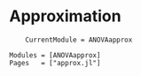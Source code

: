 # Approximation

```@meta
    CurrentModule = ANOVAapprox
```

```@autodocs
Modules = [ANOVAapprox]
Pages   = ["approx.jl"]
```